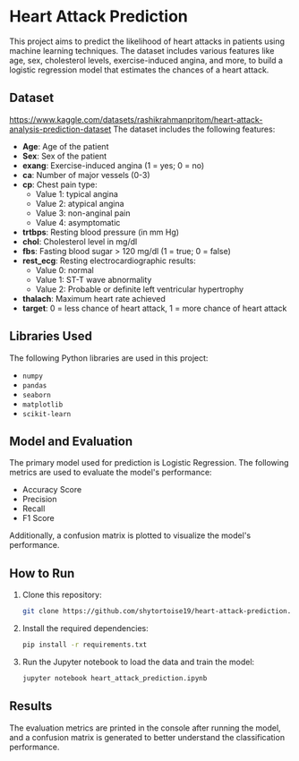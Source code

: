 # Heart Attack Prediction

This project aims to predict the likelihood of heart attacks in patients using machine learning techniques. The dataset includes various features like age, sex, cholesterol levels, exercise-induced angina, and more, to build a logistic regression model that estimates the chances of a heart attack.

## Dataset
https://www.kaggle.com/datasets/rashikrahmanpritom/heart-attack-analysis-prediction-dataset
The dataset includes the following features:

- **Age**: Age of the patient
- **Sex**: Sex of the patient
- **exang**: Exercise-induced angina (1 = yes; 0 = no)
- **ca**: Number of major vessels (0-3)
- **cp**: Chest pain type:
  - Value 1: typical angina
  - Value 2: atypical angina
  - Value 3: non-anginal pain
  - Value 4: asymptomatic
- **trtbps**: Resting blood pressure (in mm Hg)
- **chol**: Cholesterol level in mg/dl
- **fbs**: Fasting blood sugar > 120 mg/dl (1 = true; 0 = false)
- **rest_ecg**: Resting electrocardiographic results:
  - Value 0: normal
  - Value 1: ST-T wave abnormality
  - Value 2: Probable or definite left ventricular hypertrophy
- **thalach**: Maximum heart rate achieved
- **target**: 0 = less chance of heart attack, 1 = more chance of heart attack

## Libraries Used

The following Python libraries are used in this project:

- `numpy`
- `pandas`
- `seaborn`
- `matplotlib`
- `scikit-learn`

## Model and Evaluation

The primary model used for prediction is Logistic Regression. The following metrics are used to evaluate the model's performance:

- Accuracy Score
- Precision
- Recall
- F1 Score

Additionally, a confusion matrix is plotted to visualize the model's performance.

## How to Run

1. Clone this repository:
   ```bash
   git clone https://github.com/shytortoise19/heart-attack-prediction.git
   ```
2. Install the required dependencies:
   ```bash
   pip install -r requirements.txt
   ```
3. Run the Jupyter notebook to load the data and train the model:
   ```bash
   jupyter notebook heart_attack_prediction.ipynb
   ```

## Results

The evaluation metrics are printed in the console after running the model, and a confusion matrix is generated to better understand the classification performance.

